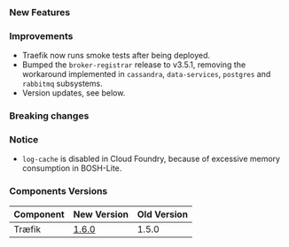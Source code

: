 ### New Features


### Improvements

- Traefik now runs smoke tests after being deployed.
- Bumped the `broker-registrar` release to v3.5.1, removing the workaround
  implemented in `cassandra`, `data-services`, `postgres` and  `rabbitmq`
  subsystems.
- Version updates, see below.

### Breaking changes


### Notice

- `log-cache` is disabled in Cloud Foundry, because of excessive memory
  consumption in BOSH-Lite.

### Components Versions

Component | New Version | Old Version
---|---|---
Træfik | [1.6.0](https://github.com/gstackio/traefik-boshrelease/releases/tag/v1.6.0) | 1.5.0

